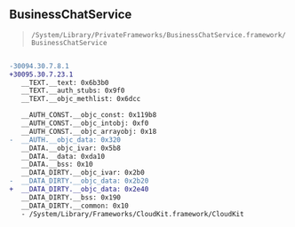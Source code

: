 ## BusinessChatService

> `/System/Library/PrivateFrameworks/BusinessChatService.framework/BusinessChatService`

```diff

-30094.30.7.8.1
+30095.30.7.23.1
   __TEXT.__text: 0x6b3b0
   __TEXT.__auth_stubs: 0x9f0
   __TEXT.__objc_methlist: 0x6dcc

   __AUTH_CONST.__objc_const: 0x119b8
   __AUTH_CONST.__objc_intobj: 0xf0
   __AUTH_CONST.__objc_arrayobj: 0x18
-  __AUTH.__objc_data: 0x320
   __DATA.__objc_ivar: 0x5b8
   __DATA.__data: 0xda10
   __DATA.__bss: 0x10
   __DATA_DIRTY.__objc_ivar: 0x2b0
-  __DATA_DIRTY.__objc_data: 0x2b20
+  __DATA_DIRTY.__objc_data: 0x2e40
   __DATA_DIRTY.__bss: 0x190
   __DATA_DIRTY.__common: 0x10
   - /System/Library/Frameworks/CloudKit.framework/CloudKit

```
